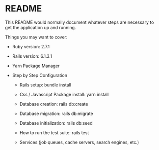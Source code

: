 # README

This README would normally document whatever steps are necessary to get the
application up and running.

Things you may want to cover:

* Ruby version: 2.7.1

* Rails version: 6.1.3.1

* Yarn Package Manager

* Step by Step Configuration

    * Rails setup: bundle install

    * Css / Javascript Package install: yarn install

    * Database creation: rails db:create

    * Database migration: rails db:migrate

    * Database initialization: rails db:seed

    * How to run the test suite: rails test

    * Services (job queues, cache servers, search engines, etc.)

